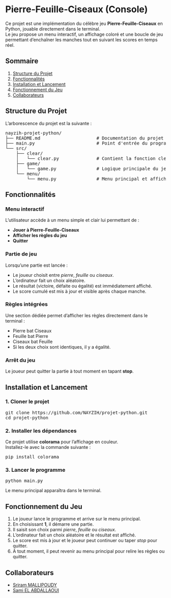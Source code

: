 # Pierre-Feuille-Ciseaux (Console)

Ce projet est une implémentation du célèbre jeu **Pierre-Feuille-Ciseaux** en Python, jouable directement dans le terminal.  
Le jeu propose un menu interactif, un affichage coloré et une boucle de jeu permettant d’enchaîner les manches tout en suivant les scores en temps réel.

## Sommaire

1. [Structure du Projet](#structure-du-projet)
2. [Fonctionnalités](#fonctionnalités)
3. [Installation et Lancement](#installation-et-lancement)
4. [Fonctionnement du Jeu](#fonctionnement-du-jeu)
5. [Collaborateurs](#collaborateurs)

## Structure du Projet

L’arborescence du projet est la suivante :

<pre>
nayzih-projet-python/
├── README.md                     # Documentation du projet
├── main.py                       # Point d'entrée du programme
└── src/
    ├── clear/
    │   └── clear.py              # Contient la fonction clear() pour nettoyer le terminal
    ├── game/
    │   └── game.py               # Logique principale du jeu (Pierre-Feuille-Ciseaux)
    └── menu/
        └── menu.py               # Menu principal et affichage des règles
</pre>

## Fonctionnalités

### Menu interactif
L’utilisateur accède à un menu simple et clair lui permettant de :
- **Jouer à Pierre-Feuille-Ciseaux**
- **Afficher les règles du jeu**
- **Quitter**

### Partie de jeu
Lorsqu’une partie est lancée :
- Le joueur choisit entre *pierre*, *feuille* ou *ciseaux*.
- L’ordinateur fait un choix aléatoire.
- Le résultat (victoire, défaite ou égalité) est immédiatement affiché.
- Le score cumulé est mis à jour et visible après chaque manche.

### Règles intégrées
Une section dédiée permet d’afficher les règles directement dans le terminal :
- Pierre bat Ciseaux  
- Feuille bat Pierre  
- Ciseaux bat Feuille  
- Si les deux choix sont identiques, il y a égalité.

### Arrêt du jeu
Le joueur peut quitter la partie à tout moment en tapant **stop**.

## Installation et Lancement

### 1. Cloner le projet
<pre>
git clone https://github.com/NAYZIH/projet-python.git
cd projet-python
</pre>

### 2. Installer les dépendances
Ce projet utilise **colorama** pour l’affichage en couleur.  
Installez-le avec la commande suivante :
<pre>
pip install colorama
</pre>

### 3. Lancer le programme
<pre>
python main.py
</pre>

Le menu principal apparaîtra dans le terminal.

## Fonctionnement du Jeu

1. Le joueur lance le programme et arrive sur le menu principal.  
2. En choisissant **1**, il démarre une partie.  
3. Il saisit son choix parmi *pierre*, *feuille* ou *ciseaux*.  
4. L’ordinateur fait un choix aléatoire et le résultat est affiché.  
5. Le score est mis à jour et le joueur peut continuer ou taper *stop* pour quitter.  
6. À tout moment, il peut revenir au menu principal pour relire les règles ou quitter.

## Collaborateurs

- [Sriram MALLIPOUDY](https://github.com/NAYZIH)
- [Sami EL ABDALLAOUI](https://github.com/samsko775)
